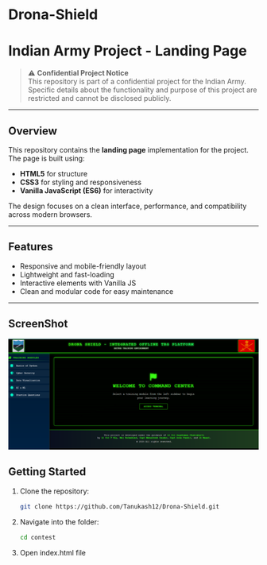 ﻿# Drona-Shield

# Indian Army Project - Landing Page

> ⚠️ **Confidential Project Notice**  
> This repository is part of a confidential project for the Indian Army.  
> Specific details about the functionality and purpose of this project are restricted and cannot be disclosed publicly.  

---

## Overview

This repository contains the **landing page** implementation for the project.  
The page is built using:

- **HTML5** for structure  
- **CSS3** for styling and responsiveness  
- **Vanilla JavaScript (ES6)** for interactivity  

The design focuses on a clean interface, performance, and compatibility across modern browsers.

---

## Features

- Responsive and mobile-friendly layout  
- Lightweight and fast-loading  
- Interactive elements with Vanilla JS  
- Clean and modular code for easy maintenance  

---

## ScreenShot

![Drona-Shield](./Drona-Shield.png)

## Getting Started

1. Clone the repository:
   ```bash
   git clone https://github.com/Tanukash12/Drona-Shield.git
2. Navigate into the folder:
   ```bash
   cd contest
3. Open index.html file 






